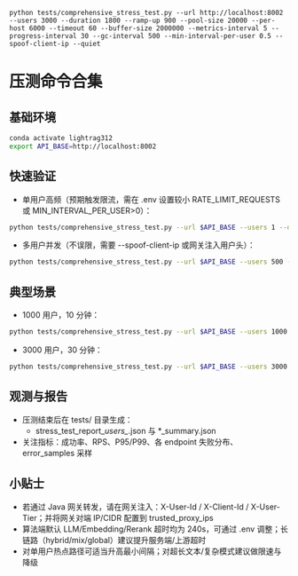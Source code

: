 ```
python tests/comprehensive_stress_test.py --url http://localhost:8002 --users 3000 --duration 1800 --ramp-up 900 --pool-size 20000 --per-host 6000 --timeout 60 --buffer-size 2000000 --metrics-interval 5 --progress-interval 30 --gc-interval 500 --min-interval-per-user 0.5 --spoof-client-ip --quiet
```

# 压测命令合集

## 基础环境
```bash
conda activate lightrag312
export API_BASE=http://localhost:8002
```

## 快速验证
- 单用户高频（预期触发限流，需在 .env 设置较小 RATE_LIMIT_REQUESTS 或 MIN_INTERVAL_PER_USER>0）：
```bash
python tests/comprehensive_stress_test.py --url $API_BASE --users 1 --duration 30 --ramp-up 1 --pool-size 200 --per-host 100 --timeout 60 --buffer-size 5000 --metrics-interval 3 --progress-interval 10 --gc-interval 50 --min-interval-per-user 0 --user-tier free --quiet
```
- 多用户并发（不误限，需要 --spoof-client-ip 或网关注入用户头）：
```bash
python tests/comprehensive_stress_test.py --url $API_BASE --users 500 --duration 60 --ramp-up 10 --pool-size 5000 --per-host 2000 --timeout 60 --buffer-size 200000 --metrics-interval 3 --progress-interval 10 --gc-interval 200 --min-interval-per-user 0.2 --user-tier free --spoof-client-ip --quiet
```

## 典型场景
- 1000 用户，10 分钟：
```bash
python tests/comprehensive_stress_test.py --url $API_BASE --users 1000 --duration 600 --ramp-up 300 --pool-size 10000 --per-host 4000 --timeout 60 --buffer-size 800000 --metrics-interval 5 --progress-interval 20 --gc-interval 300 --min-interval-per-user 0.3 --user-tier pro --spoof-client-ip --quiet
```
- 3000 用户，30 分钟：
```bash
python tests/comprehensive_stress_test.py --url $API_BASE --users 3000 --duration 1800 --ramp-up 900 --pool-size 20000 --per-host 6000 --timeout 60 --buffer-size 2000000 --metrics-interval 5 --progress-interval 30 --gc-interval 500 --min-interval-per-user 0.5 --spoof-client-ip --user-tier pro --quiet
```

## 观测与报告
- 压测结束后在 tests/ 目录生成：
  - stress_test_report_*users_*.json 与 *_summary.json
- 关注指标：成功率、RPS、P95/P99、各 endpoint 失败分布、error_samples 采样

## 小贴士
- 若通过 Java 网关转发，请在网关注入：X-User-Id / X-Client-Id / X-User-Tier；并将网关对端 IP/CIDR 配置到 trusted_proxy_ips
- 算法端默认 LLM/Embedding/Rerank 超时均为 240s，可通过 .env 调整；长链路（hybrid/mix/global）建议提升服务端/上游超时
- 对单用户热点路径可适当升高最小间隔；对超长文本/复杂模式建议做限速与降级
